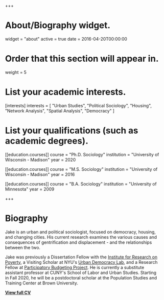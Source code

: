 +++
# About/Biography widget.
widget = "about"
active = true
date = 2016-04-20T00:00:00

# Order that this section will appear in.
weight = 5

# List your academic interests.
[interests]
  interests = [
    "Urban Studies",
    "Political Sociology",
    "Housing",
    "Network Analysis",
    "Spatial Analysis",
    "Democracy"
  ]

# List your qualifications (such as academic degrees).

[[education.courses]]
  course = "Ph.D. Sociology"
  institution = "University of Wisconsin - Madison"
  year = 2020

[[education.courses]]
  course = "M.S. Sociology"
  institution = "University of Wisconsin - Madison"
  year = 2016

[[education.courses]]
  course = "B.A. Sociology"
  institution = "University of Minnesota"
  year = 2009
 
+++

# Biography

Jake is an urban and political sociologist, focused on democracy, housing, and changing cities. His current research examines the various causes and consequences of gentrification and displacement - and the relationships between the two.

Jake was previously a Dissertation Fellow with the [Institute for Research on Poverty](https://www.irp.wisc.edu/training/ph-d-student-research-fellowships/), a Visiting Scholar at NYU's [Urban Democracy Lab](http://urbandemos.nyu.edu/), and a Research Fellow at [Participatory Budgeting Project](http://participatorybudgeting.org/). He is currently a substitute assistant professor at CUNY's School of Labor and Urban Studies. Starting in Fall 2020, he will be a postdoctoral scholar at the Population Studies and Training Center at Brown University.

 

**[View full CV](/files/CarlsonCV.pdf)**